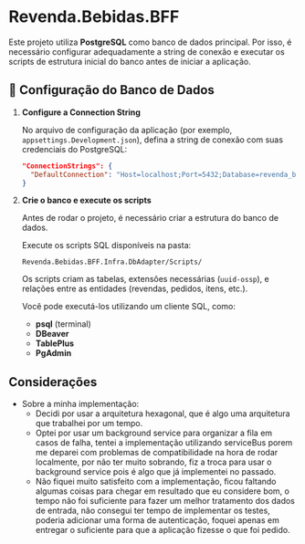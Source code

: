 # Revenda.Bebidas.BFF

Este projeto utiliza **PostgreSQL** como banco de dados principal. Por isso, é necessário configurar adequadamente a string de conexão e executar os scripts de estrutura inicial do banco antes de iniciar a aplicação.

## 🔧 Configuração do Banco de Dados

1. **Configure a Connection String**

   No arquivo de configuração da aplicação (por exemplo, `appsettings.Development.json`), defina a string de conexão com suas credenciais do PostgreSQL:

   ```json
   "ConnectionStrings": {
     "DefaultConnection": "Host=localhost;Port=5432;Database=revenda_bebidas;Username=seu_usuario;Password=sua_senha"
   }
   ```

2. **Crie o banco e execute os scripts**

   Antes de rodar o projeto, é necessário criar a estrutura do banco de dados.

   Execute os scripts SQL disponíveis na pasta:

   ```
   Revenda.Bebidas.BFF.Infra.DbAdapter/Scripts/
   ```

   Os scripts criam as tabelas, extensões necessárias (`uuid-ossp`), e relações entre as entidades (revendas, pedidos, itens, etc.).

   Você pode executá-los utilizando um cliente SQL, como:

   * **psql** (terminal)
   * **DBeaver**
   * **TablePlus**
   * **PgAdmin**

## Considerações
- Sobre a minha implementação:
    - Decidi por usar a arquitetura hexagonal, que é algo uma arquitetura que trabalhei por um tempo.
    - Optei por usar um background service para organizar a fila em casos de falha, tentei a implementação utilizando serviceBus porem me deparei com problemas de compatibilidade na hora de rodar localmente, por não ter muito sobrando, fiz a troca para usar o background service pois é algo que já implementei no passado.
    - Não fiquei muito satisfeito com a implementação, ficou faltando algumas coisas para chegar em resultado que eu considere bom, o tempo não foi suficiente para fazer um melhor tratamento dos dados de entrada, não consegui ter tempo de implementar os testes, poderia adicionar uma forma de autenticação, foquei apenas em entregar o suficiente para que a aplicação fizesse o que foi pedido.
